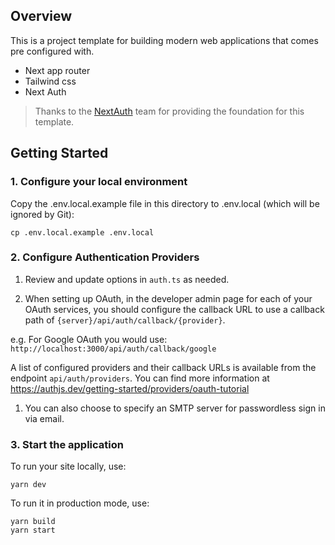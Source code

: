 ## Overview

This is a project template for building modern web applications that comes pre configured with.

- Next app router
- Tailwind css
- Next Auth

> Thanks to the [NextAuth](https://github.com/nextauthjs/next-auth-example) team for providing the foundation for this template.

## Getting Started

### 1. Configure your local environment

Copy the .env.local.example file in this directory to .env.local (which will be ignored by Git):

```
cp .env.local.example .env.local
```

### 2. Configure Authentication Providers

1. Review and update options in `auth.ts` as needed.

2. When setting up OAuth, in the developer admin page for each of your OAuth services, you should configure the callback URL to use a callback path of `{server}/api/auth/callback/{provider}`.

e.g. For Google OAuth you would use: `http://localhost:3000/api/auth/callback/google`

A list of configured providers and their callback URLs is available from the endpoint `api/auth/providers`. You can find more information at https://authjs.dev/getting-started/providers/oauth-tutorial

1. You can also choose to specify an SMTP server for passwordless sign in via email.

### 3. Start the application

To run your site locally, use:

```
yarn dev
```

To run it in production mode, use:

```
yarn build
yarn start
```
